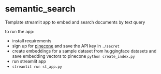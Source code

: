 # semantic_search
Template streamlit app to embed and search documents by text query

to run the app:
- install requirements
- sign up for [pinecone](https://www.pinecone.io/) and save the API key in `./secret`
- create embeddings for a sample dataset from huggingface datasets and save embedding vectors to pinecone
`python create_index.py`
- run streamlit app
- `streamlit run st_app.py`
